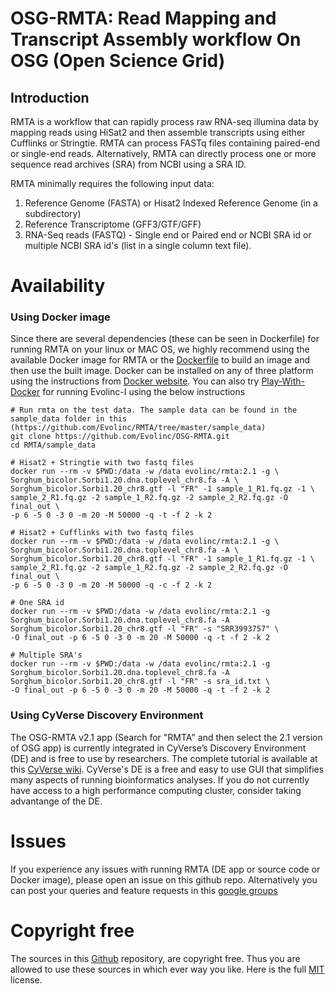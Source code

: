 # OSG-RMTA: Read Mapping and Transcript Assembly workflow On OSG (Open Science Grid)

## Introduction

RMTA is a workflow that can rapidly process raw RNA-seq illumina data by mapping reads using HiSat2 and then assemble transcripts using either Cufflinks or Stringtie. RMTA can process FASTq files containing paired-end or single-end reads. Alternatively, RMTA can directly process one or more sequence read archives (SRA) from NCBI using a SRA ID.

RMTA minimally requires the following input data:

1. Reference Genome (FASTA) or Hisat2 Indexed Reference Genome (in a subdirectory)
2. Reference Transcriptome (GFF3/GTF/GFF)
3. RNA-Seq reads (FASTQ) - Single end or Paired end or NCBI SRA id or multiple NCBI SRA id's (list in a single column text file).

# Availability 
### Using Docker image

Since there are several dependencies (these can be seen in Dockerfile) for running RMTA on your linux or MAC OS, we highly recommend using the available Docker image for RMTA or the [Dockerfile](https://hub.docker.com/r/evolinc/rmta/~/dockerfile/) to build an image and then use the built image. Docker can be installed on any of three platform using the instructions from [Docker website](https://docs.docker.com/engine/installation/). You can also try [Play-With-Docker](http://labs.play-with-docker.com/) for running Evolinc-I using the below instructions 

```
# Run rmta on the test data. The sample data can be found in the sample_data folder in this (https://github.com/Evolinc/RMTA/tree/master/sample_data) 
git clone https://github.com/Evolinc/OSG-RMTA.git
cd RMTA/sample_data
```

```
# Hisat2 + Stringtie with two fastq files
docker run --rm -v $PWD:/data -w /data evolinc/rmta:2.1 -g \
Sorghum_bicolor.Sorbi1.20.dna.toplevel_chr8.fa -A \
Sorghum_bicolor.Sorbi1.20_chr8.gtf -l "FR" -1 sample_1_R1.fq.gz -1 \
sample_2_R1.fq.gz -2 sample_1_R2.fq.gz -2 sample_2_R2.fq.gz -O final_out \
-p 6 -5 0 -3 0 -m 20 -M 50000 -q -t -f 2 -k 2
```

```
# Hisat2 + Cufflinks with two fastq files
docker run --rm -v $PWD:/data -w /data evolinc/rmta:2.1 -g \
Sorghum_bicolor.Sorbi1.20.dna.toplevel_chr8.fa -A \
Sorghum_bicolor.Sorbi1.20_chr8.gtf -l "FR" -1 sample_1_R1.fq.gz -1 \
sample_2_R1.fq.gz -2 sample_1_R2.fq.gz -2 sample_2_R2.fq.gz -O final_out \
-p 6 -5 0 -3 0 -m 20 -M 50000 -q -c -f 2 -k 2
```

```
# One SRA id
docker run --rm -v $PWD:/data -w /data evolinc/rmta:2.1 -g Sorghum_bicolor.Sorbi1.20.dna.toplevel_chr8.fa -A Sorghum_bicolor.Sorbi1.20_chr8.gtf -l "FR" -s "SRR3993757" \
-O final_out -p 6 -5 0 -3 0 -m 20 -M 50000 -q -t -f 2 -k 2
```

```
# Multiple SRA's
docker run --rm -v $PWD:/data -w /data evolinc/rmta:2.1 -g Sorghum_bicolor.Sorbi1.20.dna.toplevel_chr8.fa -A Sorghum_bicolor.Sorbi1.20_chr8.gtf -l "FR" -s sra_id.txt \
-O final_out -p 6 -5 0 -3 0 -m 20 -M 50000 -q -t -f 2 -k 2
```

### Using CyVerse Discovery Environment

The OSG-RMTA v2.1 app (Search for "RMTA" and then select the 2.1 version of OSG app) is currently integrated in CyVerse’s Discovery Environment (DE) and is free to use by researchers. The complete tutorial is available at this [CyVerse wiki](https://wiki.cyverse.org/wiki/display/TUT/RMTA+v1.5). CyVerse's DE is a free and easy to use GUI that simplifies many aspects of running bioinformatics analyses. If you do not currently have access to a high performance computing cluster, consider taking advantange of the DE.

# Issues
If you experience any issues with running RMTA (DE app or source code or Docker image), please open an issue on this github repo. Alternatively you can post your queries and feature requests in this [google groups](https://groups.google.com/forum/#!forum/evolinc)

# Copyright free
The sources in this [Github](https://github.com/Evolinc/RMTA) repository, are copyright free. Thus you are allowed to use these sources in which ever way you like. Here is the full [MIT](https://choosealicense.com/licenses/mit/#) license.
